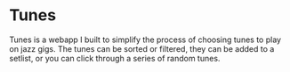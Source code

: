 # Tunes
Tunes is a webapp I built to simplify the process of choosing tunes to play on jazz gigs. The tunes can be sorted or filtered, they can be added to a setlist, or you can click through a series of random tunes.
